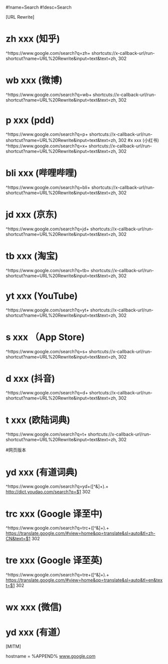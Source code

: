 #!name=Search
#!desc=Search

[URL Rewrite]

# zh    xxx (知乎)
^https:\/\/www\.google\.com\/search\?q=zh\+ shortcuts://x-callback-url/run-shortcut?name=URL%20Rewrite&input=text&text=zh, 302
# wb    xxx (微博)
^https:\/\/www\.google\.com\/search\?q=wb\+ shortcuts://x-callback-url/run-shortcut?name=URL%20Rewrite&input=text&text=zh, 302
# p    xxx (pdd)
^https:\/\/www\.google\.com\/search\?q=p\+ shortcuts://x-callback-url/run-shortcut?name=URL%20Rewrite&input=text&text=zh, 302
#x    xxx (小红书)
^https:\/\/www\.google\.com\/search\?q=x\+ shortcuts://x-callback-url/run-shortcut?name=URL%20Rewrite&input=text&text=zh, 302
# bli xxx (哔哩哔哩)
^https:\/\/www\.google\.com\/search\?q=bli\+ shortcuts://x-callback-url/run-shortcut?name=URL%20Rewrite&input=text&text=zh, 302
# jd  xxx (京东)
^https:\/\/www\.google\.com\/search\?q=jd\+ shortcuts://x-callback-url/run-shortcut?name=URL%20Rewrite&input=text&text=zh, 302
# tb  xxx (淘宝)
^https:\/\/www\.google\.com\/search\?q=tb\+ shortcuts://x-callback-url/run-shortcut?name=URL%20Rewrite&input=text&text=zh, 302
# yt  xxx (YouTube)
^https:\/\/www\.google\.com\/search\?q=yt\+ shortcuts://x-callback-url/run-shortcut?name=URL%20Rewrite&input=text&text=zh, 302
# s    xxx （App Store)
^https:\/\/www\.google\.com\/search\?q=s\+ shortcuts://x-callback-url/run-shortcut?name=URL%20Rewrite&input=text&text=zh, 302
# d    xxx (抖音)
^https:\/\/www\.google\.com\/search\?q=d\+ shortcuts://x-callback-url/run-shortcut?name=URL%20Rewrite&input=text&text=zh, 302
# t    xxx (欧陆词典)
^https:\/\/www\.google\.com\/search\?q=t\+ shortcuts://x-callback-url/run-shortcut?name=URL%20Rewrite&input=text&text=zh, 302






#网页版本
# yd  xxx (有道词典)
^https:\/\/www\.google\.com\/search\?q=yd\+([^&]+).+ http://dict.youdao.com/search?q=$1 302
# trc xxx (Google 译至中)
^https:\/\/www\.google\.com\/search\?q=trc\+([^&]+).+ https://translate.google.com/#view=home&op=translate&sl=auto&tl=zh-CN&text=$1 302

# tre xxx (Google 译至英)
^https:\/\/www\.google\.com\/search\?q=tre\+([^&]+).+ https://translate.google.com/#view=home&op=translate&sl=auto&tl=en&text=$1 302

# wx    xxx (微信)











# yd    xxx (有道）


[MITM]

hostname = %APPEND% www.google.com
